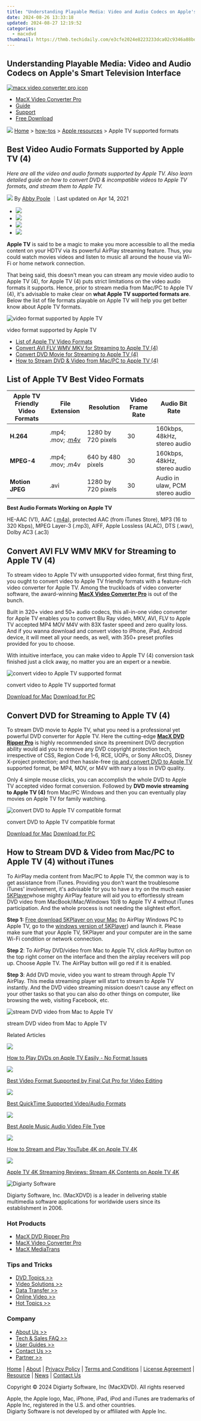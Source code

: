 ```yaml
---
title: "Understanding Playable Media: Video and Audio Codecs on Apple's Smart Television Interface"
date: 2024-08-26 13:33:18
updated: 2024-08-27 12:19:52
categories:
  - macxdvd
thumbnail: https://thmb.techidaily.com/e3cfe2024e8223233dca02c9346a88bd3c9122571566316abe24ad6c80cbdaa7.jpeg
---
```


## Understanding Playable Media: Video and Audio Codecs on Apple's Smart Television Interface

[![macx video converter pro icon](https://www.macxdvd.com/mac-dvd-video-converter-how-to/../image-style/new-seo/icon11.png)](https://tools.techidaily.com/macxdvd/products/)

* [MacX Video Converter Pro](https://tools.techidaily.com/macxdvd/products/)
* [Guide](https://tools.techidaily.com/macxdvd/products/)
* [Support](https://tools.techidaily.com/macxdvd/products/)
* [Free Download](https://tools.techidaily.com/macxdvd/products/)



![](https://www.macxdvd.com/mac-dvd-video-converter-how-to/../image-style/new-seo/icon7.png) [Home](https://tools.techidaily.com/macxdvd/products/) \> [how-tos](https://tools.techidaily.com/macxdvd/products/) \> [Apple resources](https://tools.techidaily.com/macxdvd/products/) \> Apple TV supported formats

## Best Video Audio Formats Supported by Apple TV (4)



_Here are all the video and audio formats supported by Apple TV. Also learn detailed guide on how to convert DVD & incompatible videos to Apple TV formats, and stream them to Apple TV._

![](https://www.macxdvd.com/mac-dvd-video-converter-how-to/../image-style/new-seo/icon6.png) By [Abby Poole](https://www.linkedin.com/in/abby-poole-6822b0104/) ｜Last updated on Apr 14, 2021 

* [![](https://www.macxdvd.com/mac-dvd-video-converter-how-to/../image-style/new-seo/share-fa.jpg)](https://www.facebook.com/sharer/sharer.php?u=https://www.macxdvd.com/mac-dvd-video-converter-how-to/apple-tv-supported-formats-video-audio.htm)
* [![](https://www.macxdvd.com/mac-dvd-video-converter-how-to/../image-style/new-seo/share-tw.jpg)](https://twitter.com/intent/tweet?url=https://www.macxdvd.com/mac-dvd-video-converter-how-to/apple-tv-supported-formats-video-audio.htm)
* [![](https://www.macxdvd.com/mac-dvd-video-converter-how-to/../image-style/new-seo/share-email.jpg)](https://www.macxdvd.com/mac-dvd-video-converter-how-to/mailto:info@example.com?&subject=&body=https://www.macxdvd.com/mac-dvd-video-converter-how-to/apple-tv-supported-formats-video-audio.htm)
* [![](https://www.macxdvd.com/mac-dvd-video-converter-how-to/../image-style/new-seo/share-in.jpg)](https://www.linkedin.com/shareArticle?mini=true&url=https://www.macxdvd.com/mac-dvd-video-converter-how-to/apple-tv-supported-formats-video-audio.htm&title=&summary=https://www.macxdvd.com/mac-dvd-video-converter-how-to/apple-tv-supported-formats-video-audio.htm&source=)

**Apple TV** is said to be a magic to make you more accessible to all the media content on your HDTV via its powerful AirPlay streaming feature. Thus, you could watch movies videos and listen to music all around the house via Wi-Fi or home network connection.

That being said, this doesn't mean you can stream any movie video audio to Apple TV (4), for Apple TV (4) puts strict limitations on the video audio formats it supports. Hence, prior to stream media from Mac/PC to Apple TV (4), it's advisable to make clear on **what Apple TV supported formats are**. Below the list of file formats playable on Apple TV will help you get better know about Apple TV formats.

![video format supported by Apple TV](https://www.macxdvd.com/mac-dvd-video-converter-how-to/article-image/apple-tv.jpg) 

video format supported by Apple TV

* [List of Apple TV Video Formats](https://tools.techidaily.com/macxdvd/products/)
* [Convert AVI FLV WMV MKV for Streaming to Apple TV (4)](https://tools.techidaily.com/macxdvd/products/)
* [Convert DVD Movie for Streaming to Apple TV (4)](https://tools.techidaily.com/macxdvd/products/)
* [How to Stream DVD & Video from Mac/PC to Apple TV (4)](https://tools.techidaily.com/macxdvd/products/)

## List of Apple TV Best Video Formats 

| **Apple TV Friendly Video Formats** | File Extension                                                                             | Resolution         | Video Frame Rate | Audio Bit Rate                  |
| ----------------------------------- | ------------------------------------------------------------------------------------------ | ------------------ | ---------------- | ------------------------------- |
| **H.264**                           | .mp4; .mov; .[m4v](https://tools.techidaily.com/macxdvd/products/) | 1280 by 720 pixels | 30               | 160kbps, 48kHz, stereo audio    |
| **MPEG-4**                          | .mp4; .mov; .m4v                                                                           | 640 by 480 pixels  | 30               | 160kbps, 48kHz, stereo audio    |
| **Motion JPEG**                     | .avi                                                                                       | 1280 by 720 pixels | 30               | Audio in ulaw, PCM stereo audio |

**Best Audio Formats Working on Apple TV**

HE-AAC (V1), AAC (.[m4a](https://tools.techidaily.com/macxdvd/products/)), protected AAC (from iTunes Store), MP3 (16 to 320 Kbps), MPEG Layer-3 (.mp3), AIFF, Apple Lossless (ALAC), DTS (.wav), Dolby AC3 (.ac3)

##  Convert AVI FLV WMV MKV for Streaming to Apple TV (4) 

To stream video to Apple TV with unsupported video format, first thing first, you ought to convert video to Apple TV friendly formats with a feature-rich video converter for Apple TV. Among the truckloads of video converter software, the award-winning [**MacX Video Converter Pro**](https://tools.techidaily.com/macxdvd/products/) is out of the bunch. 

Built in 320+ video and 50+ audio codecs, this all-in-one video converter for Apple TV enables you to convert Blu Ray video, MKV, AVI, FLV to Apple TV accepted MP4 MOV M4V with 83X faster speed and zero quality loss. And if you wanna download and convert video to iPhone, iPad, Android device, it will meet all your needs, as well, with 350+ preset profiles provided for you to choose.

With intuitive interface, you can make video to Apple TV (4) conversion task finished just a click away, no matter you are an expert or a newbie.

![convert video to Apple TV supported format](https://www.macxdvd.com/mac-dvd-video-converter-how-to/article-image/mvcp-appletv-4.jpg) 

convert video to Apple TV supported format

[Download for Mac](https://tools.techidaily.com/macxdvd/products/) [Download for PC](https://tools.techidaily.com/macxdvd/products/) 

## Convert DVD for Streaming to Apple TV (4) 

To stream DVD movie to Apple TV, what you need is a professional yet powerful DVD converter for Apple TV. Here the cutting-edge [**MacX DVD Ripper Pro**](https://tools.techidaily.com/macxdvd/products/) is highly recommended since its preeminent DVD decryption ability would aid you to remove any DVD copyright protection tech, irrespective of CSS, Region Code 1-6, RCE, UOPs, or Sony ARccOS, Disney X-project protection; and then hassle-free [rip and convert DVD to Apple TV](https://tools.techidaily.com/macxdvd/products/) supported format, be MP4, MOV, or M4V with nary a loss in DVD quality.

Only 4 simple mouse clicks, you can accomplish the whole DVD to Apple TV accepted video format conversion. Followed by **DVD movie streaming to Apple TV (4)** from Mac/PC Windows and then you can eventually play movies on Apple TV for family watching.

![convert DVD to Apple TV compatible format](https://www.macxdvd.com/mac-dvd-video-converter-how-to/article-image/mdrp-appletv-4.jpg) 

convert DVD to Apple TV compatible format

[Download for Mac](https://tools.techidaily.com/macxdvd/products/) [Download for PC](https://tools.techidaily.com/macxdvd/products/) 

## How to Stream DVD & Video from Mac/PC to Apple TV (4) without iTunes

To AirPlay media content from Mac/PC to Apple TV, the common way is to get assistance from iTunes. Providing you don't want the troublesome iTunes' involvement, it's advisable for you to have a try on the much easier [5KPlayer](https://tools.techidaily.com/5kplayer/products/)whose mighty AirPlay feature will aid you to effortlessly stream DVD video from MacBook/iMac/Windows 10/8 to Apple TV 4 without iTunes participation. And the whole process is not needing the slightest effort.

**Step 1:** [Free download 5KPlayer on your Mac](https://tools.techidaily.com/5kplayer/products/) (to AirPlay Windows PC to Apple TV, go to the [windows version of 5KPlayer](https://tools.techidaily.com/5kplayer/products/)) and launch it. Please make sure that your Apple TV, 5KPlayer and your computer are in the same Wi-Fi condition or network connection.

**Step 2**: To AirPlay DVD/video from Mac to Apple TV, click AirPlay button on the top right corner on the interface and then the airplay receivers will pop up. Choose Apple TV. The AirPlay button will go red if it is enabled.

**Step 3**: Add DVD movie, video you want to stream through Apple TV AirPlay. This media streaming player will start to stream to Apple TV instantly. And the DVD video streaming mission doesn't cause any effect on your other tasks so that you can also do other things on computer, like browsing the web, visiting Facebook, etc.

![stream DVD video from Mac to Apple TV](https://www.macxdvd.com/mac-dvd-video-converter-how-to/article-image/5kp-airplay-to-apple-tv.jpg) 

stream DVD video from Mac to Apple TV



Related Articles

![](https://www.macxdvd.com/mac-dvd-video-converter-how-to/../image-style/new-seo/pic7.jpg)

[How to Play DVDs on Apple TV Easily - No Format Issues](https://tools.techidaily.com/macxdvd/products/) 

![](https://www.macxdvd.com/mac-dvd-video-converter-how-to/../image-style/new-seo/pic6.jpg)

[Best Video Format Supported by Final Cut Pro for Video Editing](https://tools.techidaily.com/macxdvd/products/) 

![](https://www.macxdvd.com/mac-dvd-video-converter-how-to/../image-style/new-seo/pic5.jpg)

[Best QuickTime Supported Video/Audio Formats](https://tools.techidaily.com/macxdvd/products/) 

![](https://www.macxdvd.com/mac-dvd-video-converter-how-to/../image-style/new-seo/pic4.jpg)

[Best Apple Music Audio Video File Type](https://tools.techidaily.com/macxdvd/products/) 

![](https://www.macxdvd.com/mac-dvd-video-converter-how-to/../image-style/new-seo/pic3.jpg)

[How to Stream and Play YouTube 4K on Apple TV 4K](https://tools.techidaily.com/macxdvd/products/) 

![](https://www.macxdvd.com/mac-dvd-video-converter-how-to/../image-style/new-seo/pic2.jpg)

[Apple TV 4K Streaming Reviews: Stream 4K Contents on Apple TV 4K](https://tools.techidaily.com/macxdvd/products/) 



![Digiarty Software](https://www.macxdvd.com/mac-dvd-video-converter-how-to/../icon/logo.png) 

Digiarty Software, Inc. (MacXDVD) is a leader in delivering stable multimedia software applications for worldwide users since its establishment in 2006.

### Hot Products

* [MacX DVD Ripper Pro](https://tools.techidaily.com/macxdvd/products/)
* [MacX Video Converter Pro](https://tools.techidaily.com/macxdvd/products/)
* [MacX MediaTrans](https://tools.techidaily.com/macxdvd/products/)

### Tips and Tricks

* [DVD Topics >>](https://tools.techidaily.com/macxdvd/products/)
* [Video Solutions >>](https://tools.techidaily.com/macxdvd/products/)
* [Data Transfer >>](https://tools.techidaily.com/macxdvd/products/)
* [Online Video >>](https://tools.techidaily.com/macxdvd/products/)
* [Hot Topics >>](https://tools.techidaily.com/macxdvd/products/)

### Company

* [About Us >>](https://tools.techidaily.com/macxdvd/products/)
* [Tech & Sales FAQ >>](https://tools.techidaily.com/macxdvd/products/)
* [User Guides >>](https://tools.techidaily.com/macxdvd/products/)
* [Contact Us >>](https://tools.techidaily.com/macxdvd/products/)
* [Partner >>](https://tools.techidaily.com/macxdvd/products/)



[Home](https://tools.techidaily.com/macxdvd/products/) | [About](https://tools.techidaily.com/macxdvd/products/) | [Privacy Policy](https://tools.techidaily.com/macxdvd/products/) | [Terms and Conditions](https://tools.techidaily.com/macxdvd/products/) | [License Agreement](https://tools.techidaily.com/macxdvd/products/) | [Resource](https://tools.techidaily.com/macxdvd/products/) | [News](https://tools.techidaily.com/macxdvd/products/) | [Contact Us](https://tools.techidaily.com/macxdvd/products/)

Copyright © 2024 Digiarty Software, Inc (MacXDVD). All rights reserved

Apple, the Apple logo, Mac, iPhone, iPad, iPod and iTunes are trademarks of Apple Inc, registered in the U.S. and other countries.  
Digiarty Software is not developed by or affiliated with Apple Inc.

<ins class="adsbygoogle"
     style="display:block"
     data-ad-format="autorelaxed"
     data-ad-client="ca-pub-7571918770474297"
     data-ad-slot="1223367746"></ins>



<ins class="adsbygoogle"
     style="display:block"
     data-ad-client="ca-pub-7571918770474297"
     data-ad-slot="8358498916"
     data-ad-format="auto"
     data-full-width-responsive="true"></ins>

